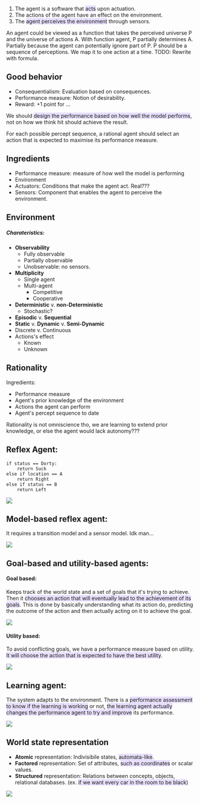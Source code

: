 1. The agent is a software that <span style="background:rgba(183, 152, 255, 0.3)">acts</span> upon actuation.
2. The actions of the agent have an effect on the environment.
3. The <span style="background:rgba(183, 152, 255, 0.3)">agent perceives the environment</span> through sensors.

An agent could be viewed as a function that takes the perceived universe P and the universe of actions A.
With function agent, P partially determines A.
Partially because the agent can potentially ignore part of P.
P should be a sequence of perceptions. We map it to one action at a time.
TODO: Rewrite with formula.

## Good behavior

- Consequentialism: Evaluation based on consequences.
- Performance measure: Notion of desirability.
- Reward: +1 point for ...

We should <span style="background:rgba(183, 152, 255, 0.3)">design the performance based on how well the model performs</span>, not on how we think hit should achieve the result.

For each possible percept sequence, a rational agent should select an action that is expected to maximise its performance measure.

## Ingredients

- Performance measure: measure of how well the model is performing
- Environment
- Actuators: Conditions that make the agent act. Real???
- Sensors: Component that enables the agent to perceive the environment.

## Environment

##### Charateristics:
- **Observability**
	- Fully observable
	- Partially observable
	- Unobservable: no sensors.
- **Multiplicity**
	- Single agent
	- Multi-agent
		- Competitive
		- Cooperative
- **Deterministic** v. **non-Deterministic**
	- Stochastic?
- **Episodic** v. **Sequential**
- **Static** v. **Dynamic** v. **Semi-Dynamic**
- Discrete v. Continuous
- Actions's effect
	- Known
	- Unknown


## Rationality

Ingredients:
- Performance measure
- Agent's prior knowledge of the environment
- Actions the agent can perform
- Agent's percept sequence to date

Rationality is not omniscience tho, we are learning to extend prior knowledge, or else the agent would lack autonomy???


## Reflex Agent:

```
if status == Dorty:
	return Suck
else if location == A
	return Right
else if status == B
	return Left
```

![](../z_images/Pasted%20image%2020230227170710.png)


## Model-based reflex agent:

It requires a transition model and a sensor model. Idk man...

![](../z_images/Pasted%20image%2020230227170740.png)

## Goal-based and utility-based agents:

#### Goal based:
Keeps track of the world state and a set of goals that it's trying to achieve. Then it <span style="background:rgba(183, 152, 255, 0.3)">chooses an action that will eventually lead to the achievement of its goals</span>.
This is done by basically understanding what its action do, predicting the outcome of the action and then actually acting on it to achieve the goal.

![](../z_images/Pasted%20image%2020230227170839.png)

#### Utility based:
To avoid conflicting goals, we have a performance measure based on utility. <span style="background:rgba(183, 152, 255, 0.3)">It will choose the action that is expected to have the best utility</span>.

![](../z_images/Pasted%20image%2020230227170931.png)

## Learning agent:
The system adapts to the environment. There is a <span style="background:rgba(183, 152, 255, 0.3)">performance assessment to know if the learning is working</span> or not, <span style="background:rgba(183, 152, 255, 0.3)">the learning agent actually changes the performance agent to try and improve</span> its performance.

![](../z_images/Pasted%20image%2020230227172131.png)


## World state representation

- **Atomic** representation: Indivisibile states, <span style="background:rgba(183, 152, 255, 0.3)">automata-like</span>.
- **Factored** representation: Set of attributes, <span style="background:rgba(183, 152, 255, 0.3)">such as coordinates</span> or scalar values.
- **Structured** representation: Relations between concepts, objects, relational databases. (ex. <span style="background:rgba(183, 152, 255, 0.3)">if we want every car in the room to be black</span>)

![](../z_images/Pasted%20image%2020230227172725.png)